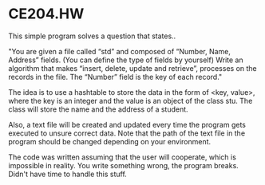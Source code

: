 # CE204.HW
This simple program solves a question that states..

"You are given a file called “std” and composed of “Number, Name, Address” fields.
(You can define the type of fields by yourself) Write an algorithm that makes “insert,
delete, update and retrieve”, processes on the records in the file. The “Number” field is the
key of each record."

The idea is to use a hashtable to store the data in the form of <key, value>, where the key is an integer and the value is an object of the class stu.
The class will store the name and the address of a student.

Also, a text file will be created and updated every time the program gets executed to unsure correct data.
Note that the path of the text file in the program should be changed depending on your environment.

The code was written assuming that the user will cooperate, which is impossible in reality.
You write something wrong, the program breaks. Didn't have time to handle this stuff.
